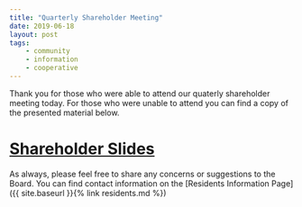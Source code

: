 ```yaml
---
title: "Quarterly Shareholder Meeting"
date: 2019-06-18
layout: post
tags:
    - community
    - information
    - cooperative
---
```


Thank you for those who were able to attend our quaterly shareholder meeting today. 
For those who were unable to attend you can find a copy of the presented material below.

# [Shareholder Slides](https://docs.google.com/presentation/d/16s7VDMifJHxBbxbH39Zk-EaZEqNlPVoZG0LVWrfB-bY/edit?usp=sharing)

As always, please feel free to share any concerns or suggestions to the Board.
You can find contact information on the [Residents Information Page]({{ site.baseurl }}{% link residents.md %})


